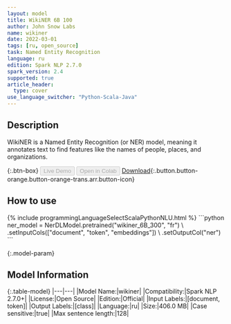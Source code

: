 ```yaml
---
layout: model
title: WikiNER 6B 100
author: John Snow Labs
name: wikiner
date: 2022-03-01
tags: [ru, open_source]
task: Named Entity Recognition
language: ru
edition: Spark NLP 2.7.0
spark_version: 2.4
supported: true
article_header:
  type: cover
use_language_switcher: "Python-Scala-Java"
---
```


## Description

WikiNER is a Named Entity Recognition (or NER) model, meaning it annotates text to find features like the names of people, places, and organizations.

{:.btn-box}
<button class="button button-orange" disabled>Live Demo</button>
<button class="button button-orange" disabled>Open in Colab</button>
[Download](https://s3.amazonaws.com/auxdata.johnsnowlabs.com/public/models/wikiner_ru_2.7.0_2.4_1646151070314.zip){:.button.button-orange.button-orange-trans.arr.button-icon}

## How to use



<div class="tabs-box" markdown="1">
{% include programmingLanguageSelectScalaPythonNLU.html %}
```python
ner_model = NerDLModel.pretrained("wikiner_6B_300", "fr") \
  .setInputCols(["document", "token", "embeddings"]) \
  .setOutputCol("ner")
```

</div>

{:.model-param}
## Model Information

{:.table-model}
|---|---|
|Model Name:|wikiner|
|Compatibility:|Spark NLP 2.7.0+|
|License:|Open Source|
|Edition:|Official|
|Input Labels:|[document, token]|
|Output Labels:|[class]|
|Language:|ru|
|Size:|406.0 MB|
|Case sensitive:|true|
|Max sentence length:|128|